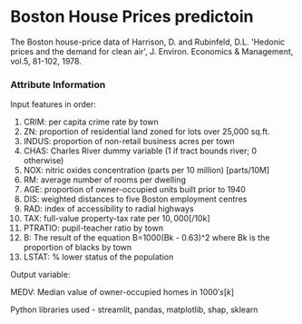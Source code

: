 # Boston House Prices predictoin

The Boston house-price data of Harrison, D. and Rubinfeld, D.L. 'Hedonic prices and the demand for clean air', J. Environ. Economics & Management, vol.5, 81-102, 1978.

### Attribute Information

Input features in order:

1) CRIM: per capita crime rate by town
2) ZN: proportion of residential land zoned for lots over 25,000 sq.ft.
3) INDUS: proportion of non-retail business acres per town
4) CHAS: Charles River dummy variable (1 if tract bounds river; 0 otherwise)
5) NOX: nitric oxides concentration (parts per 10 million) [parts/10M]
6) RM: average number of rooms per dwelling
7) AGE: proportion of owner-occupied units built prior to 1940
8) DIS: weighted distances to five Boston employment centres
9) RAD: index of accessibility to radial highways
10) TAX: full-value property-tax rate per $10,000 [$/10k]
11) PTRATIO: pupil-teacher ratio by town
12) B: The result of the equation B=1000(Bk - 0.63)^2 where Bk is the proportion of blacks by town
13) LSTAT: % lower status of the population

Output variable:

MEDV: Median value of owner-occupied homes in $1000's [k$]

Python libraries used - streamlit, pandas, matplotlib, shap, sklearn
